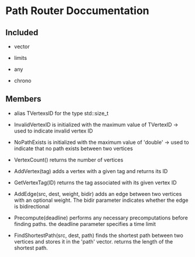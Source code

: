 # Path Router Doccumentation

## Included

- vector

- limits

- any

- chrono

## Members

- alias TVertexsID for the type std::size_t 

- InvalidVertexID is initialized with the maximum value of TVertexID -> used to indicate invalid vertex ID

- NoPathExists is initialized with the maximum value of 'double' -> used to indicate that no path exists between two vertices

- VertexCount() returns the number of vertices

- AddVertex(tag) adds a vertex with a given tag and returns its ID

- GetVertexTag(ID) returns the tag associated with its given vertex ID

- AddEdge(src, dest, weight, bidir) adds an edge between two vertices with an optional weight. The bidir parameter indicates whether the edge is bidirectional

- Precompute(deadline) performs any necessary precomputations before finding paths. the deadline parameter specifies a time limit

- FindShortestPath(src, dest, path) finds the shortest path between two vertices and stores it in the 'path' vector. returns the length of the shortest path.